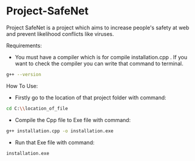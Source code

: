 # Project-SafeNet
Project SafeNet is a project which aims to increase people's safety at web and prevent likelihood conflicts like viruses.

Requirements:
- You must have a compiler which is for compile installation.cpp . If you want to check the compiler you can write that command to terminal.
```sh
g++ --version
```
How To Use:
- Firstly go to the location of that project folder with command:
```sh
cd C:\\location_of_file
```
- Compile the Cpp file to Exe file with command:
```sh
g++ installation.cpp -o installation.exe
```
- Run that Exe file with command:
```sh
installation.exe
```  
